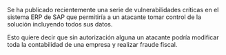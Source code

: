 Se ha publicado recientemente una serie de vulnerabilidades
críticas en el sistema ERP de SAP que permitiría a un atacante
tomar control de la solución incluyendo todos sus datos.

Esto quiere decir que sin autorización alguna un atacante podría
modificar toda la contabilidad de una empresa y realizar fraude
fiscal.